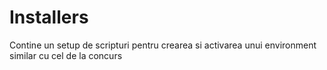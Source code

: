 # Installers
Contine un setup de scripturi pentru crearea si activarea unui environment similar cu cel de la concurs
